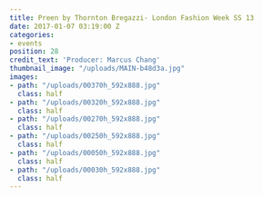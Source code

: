 ```yaml
---
title: Preen by Thornton Bregazzi- London Fashion Week SS 13
date: 2017-01-07 03:19:00 Z
categories:
- events
position: 28
credit_text: 'Producer: Marcus Chang'
thumbnail_image: "/uploads/MAIN-b48d3a.jpg"
images:
- path: "/uploads/00370h_592x888.jpg"
  class: half
- path: "/uploads/00320h_592x888.jpg"
  class: half
- path: "/uploads/00270h_592x888.jpg"
  class: half
- path: "/uploads/00250h_592x888.jpg"
  class: half
- path: "/uploads/00050h_592x888.jpg"
  class: half
- path: "/uploads/00030h_592x888.jpg"
  class: half
---
```


